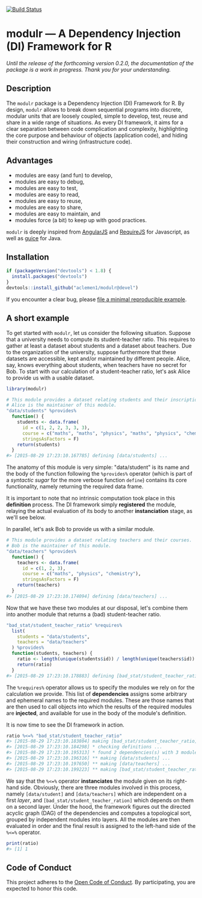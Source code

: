 <!-- README.md is generated from README.Rmd. Please edit that file -->
[![Build Status](https://travis-ci.org/aclemen1/modulr.svg)](https://travis-ci.org/aclemen1/modulr)

modulr — A Dependency Injection (DI) Framework for R
====================================================

*Until the release of the forthcoming version 0.2.0, the documentation of the package is a work in progress. Thank you for your understanding.*

Description
-----------

The `modulr` package is a Dependency Injection (DI) Framework for R. By design, `modulr` allows to break down sequential programs into discrete, modular units that are loosely coupled, simple to develop, test, reuse and share in a wide range of situations. As every DI framework, it aims for a clear separation between code complication and complexity, highlighting the core purpose and behaviour of objects (application code), and hiding their construction and wiring (infrastructure code).

Advantages
----------

-   modules are easy (and fun) to develop,
-   modules are easy to debug,
-   modules are easy to test,
-   modules are easy to read,
-   modules are easy to reuse,
-   modules are easy to share,
-   modules are easy to maintain, and
-   modules force (a bit) to keep up with good practices.

`modulr` is deeply inspired from [AngularJS](https://angularjs.org/) and [RequireJS](http://requirejs.org) for Javascript, as well as [guice](https://github.com/google/guice) for Java.

Installation
------------

<!---
You can install:

* the latest released version from CRAN with

``` r
install.packages("modulr")
```
* the latest released version from Github with
``` r
if (packageVersion("devtools") < 1.8) {
  install.packages("devtools")
}
devtools::install_github("aclemen1/modulr")
```

* the latest _bleeding edge_ development version from Github with
-->
``` r
if (packageVersion("devtools") < 1.8) {
  install.packages("devtools")
}
devtools::install_github("aclemen1/modulr@devel")
```

If you encounter a clear bug, please [file a minimal reproducible example](https://github.com/aclemen1/modulr/issues).

A short example
---------------

To get started with `modulr`, let us consider the following situation. Suppose that a university needs to compute its student-teacher ratio. This requires to gather at least a dataset about students and a dataset about teachers. Due to the organization of the university, suppose furthermore that these datasets are accessible, kept and/or maintained by different people. Alice, say, knows everything about students, when teachers have no secret for Bob. To start with our calculation of a student-teacher ratio, let's ask Alice to provide us with a usable dataset.

``` r
library(modulr)

# This module provides a dataset relating students and their inscriptions to courses.
# Alice is the maintainer of this module.
"data/students" %provides%
  function() {
    students <- data.frame(
      id = c(1, 2, 2, 3, 3, 3),
      course = c("maths", "maths", "physics", "maths", "physics", "chemistry"),
      stringsAsFactors = F)
    return(students)
  }
#> [2015-08-29 17:23:10.167785] defining [data/students] ...
```

The anatomy of this module is very simple: "data/student" is its name and the body of the function following the `%provides%` operator (which is part of a *syntactic sugar* for the more verbose function `define`) contains its core functionality, namely returning the required data frame.

It is important to note that no intrinsic computation took place in this **definition** process. The DI framework simply **registered** the module, relaying the actual evaluation of its body to another **instanciation** stage, as we'll see below.

In parallel, let's ask Bob to provide us with a similar module.

``` r
# This module provides a dataset relating teachers and their courses.
# Bob is the maintainer of this module.
"data/teachers" %provides%
  function() {
    teachers <- data.frame(
      id = c(1, 2, 3),
      course = c("maths", "physics", "chemistry"),
      stringsAsFactors = F)
    return(teachers)
  }
#> [2015-08-29 17:23:10.174094] defining [data/teachers] ...
```

Now that we have these two modules at our disposal, let's combine them into another module that returns a (bad) student-teacher ratio.

``` r
"bad_stat/student_teacher_ratio" %requires%
  list(
    students = "data/students",
    teachers = "data/teachers"
  ) %provides%
  function(students, teachers) {
    ratio <- length(unique(students$id)) / length(unique(teachers$id))
    return(ratio)
  }
#> [2015-08-29 17:23:10.178883] defining [bad_stat/student_teacher_ratio] ...
```

The `%requires%` operator allows us to specify the modules we rely on for the calculation we provide. This list of **dependencies** assigns some arbitrary and ephemeral names to the required modules. These are those names that are then used to call objects into which the results of the required modules are **injected**, and available for use in the body of the module's definition.

It is now time to see the DI framework in action.

``` r
ratio %<=% "bad_stat/student_teacher_ratio"
#> [2015-08-29 17:23:10.183804] making [bad_stat/student_teacher_ratio] ...
#> [2015-08-29 17:23:10.184298] * checking definitions ...
#> [2015-08-29 17:23:10.195313] * found 2 dependencies(s) with 3 modules(s) on 2 layer(s)
#> [2015-08-29 17:23:10.196316] ** making [data/students] ...
#> [2015-08-29 17:23:10.197650] ** making [data/teachers] ...
#> [2015-08-29 17:23:10.199223] ** making [bad_stat/student_teacher_ratio] ...
```

We say that the `%<=%` operator **instanciates** the module given on its right-hand side. Obviously, there are three modules involved in this process, namely `[data/student]` and `[data/teachers]` which are independent on a first *layer*, and `[bad_stat/student_teacher_ration]` which depends on them on a second layer. Under the hood, the framework figures out the directed acyclic graph (DAG) of the dependencies and computes a topological sort, grouped by independent modules into layers. All the modules are then evaluated in order and the final result is assigned to the left-hand side of the `%<=%` operator.

``` r
print(ratio)
#> [1] 1
```

Code of Conduct
---------------

This project adheres to the [Open Code of Conduct](http://todogroup.org/opencodeofconduct/#modulr/alain.clement-pavon@unil.ch). By participating, you are expected to honor this code.
